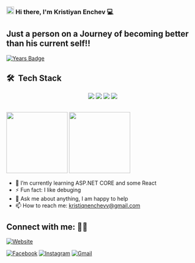 ### <img src="https://media.giphy.com/media/hvRJCLFzcasrR4ia7z/giphy.gif" width="20px"> Hi there, I'm Kristiyan Enchev 💻

## Just a person on a Journey of becoming better than his current self!!

[![Years Badge](https://badges.pufler.dev/years/KristiyanEnchev)](https://badges.pufler.dev)

## 🛠 &nbsp;Tech Stack
<p align='center'>
  <img src="https://img.shields.io/badge/C Sharp-239120?style=for-the-badge&logo=c-sharp&logoColor=white">
  <img src="https://img.shields.io/badge/.NET-5C2D91?style=for-the-badge&logo=.net&logoColor=white">
  <img src="https://img.shields.io/badge/Microsoft SQL Server-CC2927?style=for-the-badge&logo=microsoft-sql-server&logoColor=white">
  <img src="https://img.shields.io/badge/JavaScript-F7DF1E?style=for-the-badge&logo=javascript&logoColor=black">
</p>

<br>

  <img height="160em" src="https://github-readme-stats-eight-theta.vercel.app/api?username=KristiyanEnchev&show_icons=true&theme=react&include_all_commits=true&count_private=true "/>
  <img height="160em" src="https://github-readme-stats-eight-theta.vercel.app/api/top-langs/?username=KristiyanEnchev&layout=compact&langs_count=6,r&theme=react "/>

<br>

- 🌱 I’m currently learning ASP.NET CORE and some React
- ⚡ Fun fact: I like debuging
- 💬 Ask me about anything, I am happy to help
- 📫 How to reach me: kristiqnenchevv@gmail.com

## Connect with me:  🤝🏻

[![Website](https://img.shields.io/badge/website-up-green)](https://kristiyan-enchev-website.web.app)

[![Facebook](https://img.shields.io/badge/-Facebook-00B2FF?style=flat-square&logo=Facebook&logoColor=white)](https://www.facebook.com/kristiqn.enchev.5/)
[![Instagram](https://img.shields.io/badge/-Instagram-e4405f?style=flat-square&logo=Instagram&logoColor=white)](https://www.instagram.com/kristiyan_e/)
[![Gmail](https://img.shields.io/badge/Gmail-D14836?style=for-the-badge&logo=gmail&logoColor=white)](mailto:kristiqnenchevv@gmail.com)
